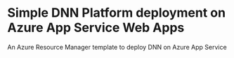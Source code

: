 # Simple DNN Platform deployment on Azure App Service Web Apps
An Azure Resource Manager template to deploy DNN on Azure App Service

